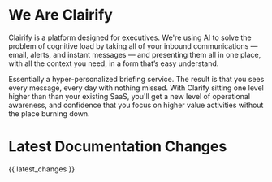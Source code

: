 # We Are Clairify

Clairify is a platform designed for executives. We're using AI to solve the problem of cognitive load by taking all of your inbound communications — email, alerts, and instant messages — and presenting them all in one place, with all the context you need, in a form that’s easy understand. 

Essentially a hyper-personalized briefing service. The result is that you sees every message, every day with nothing missed. With Clarify sitting one level higher than than your existing SaaS, you'll get a new level of operational awareness, and confidence that you focus on higher value activities without the place burning down.

# Latest Documentation Changes

{{ latest_changes }}
